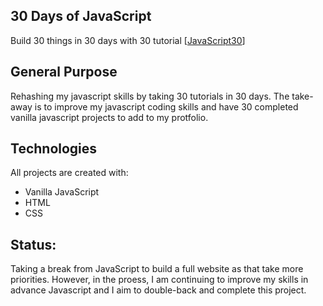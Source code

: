 ## 30 Days of JavaScript
Build 30 things in 30 days with 30 tutorial
[[JavaScript30](https://javascript30.com/)]


## General Purpose
Rehashing my javascript skills by taking 30 tutorials in 30 days. The take-away is to improve my javascript coding skills and have 30 completed vanilla javascript projects to add to my protfolio.


## Technologies
All projects are created with:
* Vanilla JavaScript
* HTML
* CSS

## Status:
Taking a break from JavaScript to build a full website as that take more priorities. However, in the proess, I am continuing to improve my skills in advance Javascript and I aim to double-back and complete this project.
